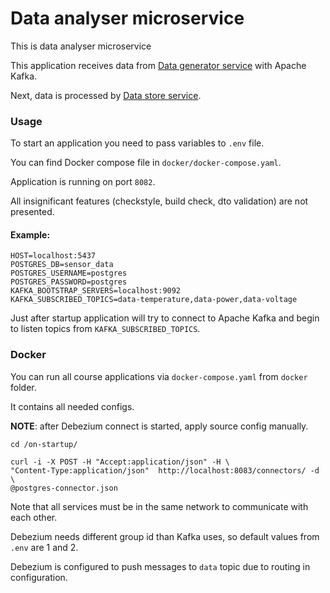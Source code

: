 # Data analyser microservice

This is data analyser microservice

This application receives data
from [Data generator service](https://github.com/VladMarmuz/data-generator-microservice)
with Apache Kafka.

Next, data is processed
by [Data store service](https://github.com/VladMarmuz/data-store-microservice).

### Usage

To start an application you need to pass variables to `.env` file.

You can find Docker compose file in `docker/docker-compose.yaml`.

Application is running on port `8082`.

All insignificant features (checkstyle, build check, dto validation) are not
presented.

#### Example:

```agsl
HOST=localhost:5437
POSTGRES_DB=sensor_data
POSTGRES_USERNAME=postgres
POSTGRES_PASSWORD=postgres
KAFKA_BOOTSTRAP_SERVERS=localhost:9092
KAFKA_SUBSCRIBED_TOPICS=data-temperature,data-power,data-voltage
```

Just after startup application will try to connect to Apache Kafka and begin to
listen topics from `KAFKA_SUBSCRIBED_TOPICS`.

### Docker

You can run all course applications via `docker-compose.yaml` from `docker`
folder.

It contains all needed configs.

**NOTE**: after Debezium connect is started, apply source config manually.

```shell
cd /on-startup/

curl -i -X POST -H "Accept:application/json" -H \
"Content-Type:application/json"  http://localhost:8083/connectors/ -d \
@postgres-connector.json
```

Note that all services must be in the same network to communicate with each
other.

Debezium needs different group id than Kafka uses, so default values from `.env`
are 1 and 2.

Debezium is configured to push messages to `data` topic due to routing in
configuration.
